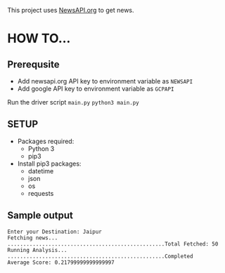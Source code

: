 This project uses [NewsAPI.org](https://NewsAPI.org/) to get news.

# HOW TO...

## Prerequsite
- Add newsapi.org API key to environment variable as `NEWSAPI`
- Add google API key to environment variable as `GCPAPI`

Run the driver script `main.py`
`python3 main.py`

## SETUP
- Packages required:
    - Python 3
    - pip3
- Install pip3 packages:
    - datetime
    - json
    - os
    - requests

## Sample output
```
Enter your Destination: Jaipur
Fetching news...
..................................................Total Fetched: 50
Running Analysis...
..................................................Completed
Average Score: 0.21799999999999997
```